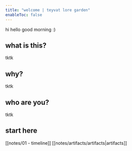 ```yaml
---
title: "welcome | teyvat lore garden"
enableToc: false
---
```


hi hello good morning :)

## what is this?
tktk

## why?
tktk

## who are you?
tktk

## start here
[[notes/01 - timeline]]
[[notes/artifacts/artifacts|artifacts]] 
